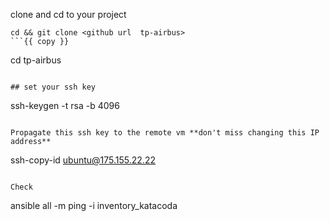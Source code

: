 clone and cd to your project 

```shell
cd && git clone <github url  tp-airbus> 
```{{ copy }}

```
cd tp-airbus
```{{execute T1}}

## set your ssh key 
```
ssh-keygen -t rsa -b 4096
```{{ execute T1 }}

Propagate this ssh key to the remote vm **don't miss changing this IP address** 
```
ssh-copy-id  ubuntu@175.155.22.22
```{{ copy }}

Check 
```
ansible all -m ping -i inventory_katacoda
```{{execute T1}}



 